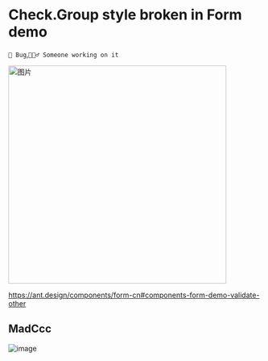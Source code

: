 # Check.Group style broken in Form demo

`🐛 Bug`,`👷🏻‍♂️ Someone working on it`

<img width="433" alt="图片" src="https://github.com/ant-design/ant-design/assets/507615/659f01a0-1b3c-4061-8918-03bf9e1caf4b">

https://ant.design/components/form-cn#components-form-demo-validate-other

## MadCcc

![image](https://github.com/ant-design/ant-design/assets/27722486/36fd8376-c425-4f1d-993c-f59a15fd5b5e)
